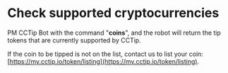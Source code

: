 # Check supported cryptocurrencies

PM CCTip Bot with the command "**coins**", and the robot will return the tip tokens that are currently supported by CCTip.

If the coin to be tipped is not on the list, contact us to list your coin: [https://my.cctip.io/token/listing](https://my.cctip.io/token/listing).

